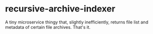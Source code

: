 # recursive-archive-indexer

A tiny microservice thingy that, slightly inefficiently, returns file list and metadata of certain file archives. That's it.
